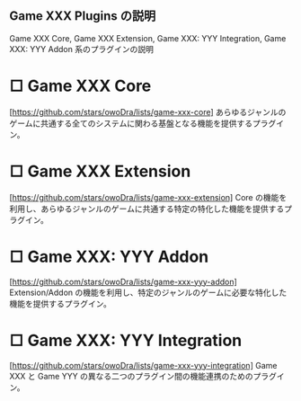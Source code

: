 ## Game XXX Plugins の説明
Game XXX Core, Game XXX Extension, Game XXX: YYY Integration, Game XXX: YYY Addon 系のプラグインの説明


# □ Game XXX Core
[https://github.com/stars/owoDra/lists/game-xxx-core]
あらゆるジャンルのゲームに共通する全てのシステムに関わる基盤となる機能を提供するプラグイン。


# □ Game XXX Extension
[https://github.com/stars/owoDra/lists/game-xxx-extension]
Core の機能を利用し、あらゆるジャンルのゲームに共通する特定の特化した機能を提供するプラグイン。


# □ Game XXX: YYY Addon
[https://github.com/stars/owoDra/lists/game-xxx-yyy-addon]
Extension/Addon の機能を利用し、特定のジャンルのゲームに必要な特化した機能を提供するプラグイン。


# □ Game XXX: YYY Integration
[https://github.com/stars/owoDra/lists/game-xxx-yyy-integration]
Game XXX と Game YYY の異なる二つのプラグイン間の機能連携のためのプラグイン。

